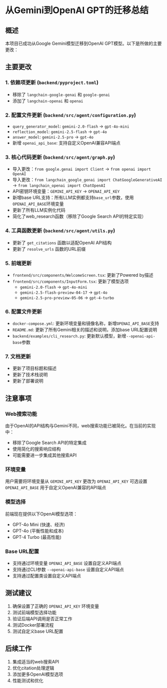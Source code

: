 # 从Gemini到OpenAI GPT的迁移总结

## 概述
本项目已成功从Google Gemini模型迁移到OpenAI GPT模型。以下是所做的主要更改：

## 主要更改

### 1. 依赖项更新 (`backend/pyproject.toml`)
- 移除了 `langchain-google-genai` 和 `google-genai`
- 添加了 `langchain-openai` 和 `openai`

### 2. 配置文件更新 (`backend/src/agent/configuration.py`)
- `query_generator_model`: `gemini-2.0-flash` → `gpt-4o-mini`
- `reflection_model`: `gemini-2.5-flash` → `gpt-4o`
- `answer_model`: `gemini-2.5-pro` → `gpt-4o`
- 新增 `openai_api_base`: 支持自定义OpenAI兼容API端点

### 3. 核心代码更新 (`backend/src/agent/graph.py`)
- 导入更改：`from google.genai import Client` → `from openai import OpenAI`
- 导入更改：`from langchain_google_genai import ChatGoogleGenerativeAI` → `from langchain_openai import ChatOpenAI`
- API密钥环境变量：`GEMINI_API_KEY` → `OPENAI_API_KEY`
- 新增base URL支持：所有LLM实例都支持`base_url`参数，使用`OPENAI_API_BASE`环境变量
- 更新了所有LLM实例化代码
- 简化了web_research函数（移除了Google Search API的特定实现）

### 4. 工具函数更新 (`backend/src/agent/utils.py`)
- 更新了 `get_citations` 函数以适配OpenAI API结构
- 更新了 `resolve_urls` 函数的URL前缀

### 5. 前端更新
- `frontend/src/components/WelcomeScreen.tsx`: 更新了Powered by描述
- `frontend/src/components/InputForm.tsx`: 更新了模型选项
  - `gemini-2.0-flash` → `gpt-4o-mini`
  - `gemini-2.5-flash-preview-04-17` → `gpt-4o`
  - `gemini-2.5-pro-preview-05-06` → `gpt-4-turbo`

### 6. 配置文件更新
- `docker-compose.yml`: 更新环境变量和镜像名称，新增`OPENAI_API_BASE`支持
- `README.md`: 更新了所有Gemini相关的描述和说明，添加base URL配置说明
- `backend/examples/cli_research.py`: 更新默认模型，新增`--openai-api-base`参数

### 7. 文档更新
- 更新了项目标题和描述
- 更新了技术栈说明
- 更新了部署说明

## 注意事项

### Web搜索功能
由于OpenAI的API结构与Gemini不同，web搜索功能已被简化。在当前的实现中：
- 移除了Google Search API的特定集成
- 使用简化的搜索响应结构
- 可能需要进一步集成其他搜索API

### 环境变量
用户需要将环境变量从 `GEMINI_API_KEY` 更改为 `OPENAI_API_KEY`
可选设置 `OPENAI_API_BASE` 用于自定义OpenAI兼容的API端点

### 模型选择
前端现在提供以下OpenAI模型选项：
- GPT-4o Mini (快速、经济)
- GPT-4o (平衡性能和成本)
- GPT-4 Turbo (最高性能)

### Base URL配置
- 支持通过环境变量 `OPENAI_API_BASE` 设置自定义API端点
- 支持通过CLI参数 `--openai-api-base` 设置自定义API端点
- 支持通过配置类设置自定义API端点

## 测试建议

1. 确保设置了正确的 `OPENAI_API_KEY` 环境变量
2. 测试前端模型选择功能
3. 验证后端API调用是否正常工作
4. 测试Docker部署流程
5. 测试自定义base URL配置

## 后续工作

1. 集成适当的web搜索API
2. 优化citation处理逻辑
3. 添加更多OpenAI模型选项
4. 性能测试和优化